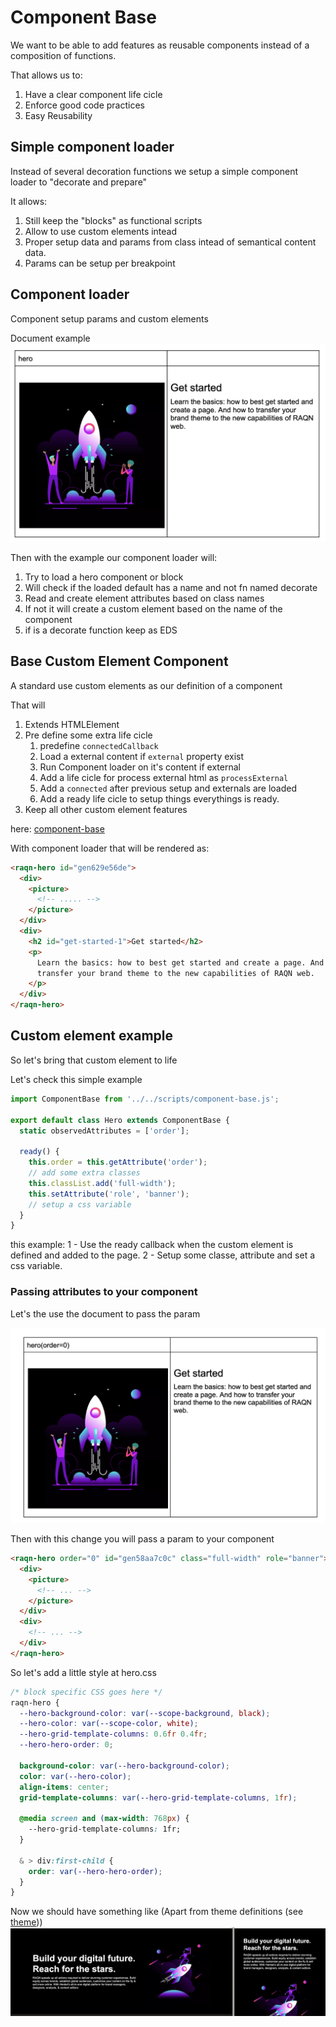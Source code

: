 # Component Base

We want to be able to add features as reusable components instead of a composition of functions.

That allows us to:

1. Have a clear component life cicle
2. Enforce good code practices
3. Easy Reusability

## Simple component loader

Instead of several decoration functions we setup a simple component loader to "decorate and prepare"

It allows:

1. Still keep the "blocks" as functional scripts
2. Allow to use custom elements intead
3. Proper setup data and params from class intead of semantical content data.
4. Params can be setup per breakpoint

## Component loader

Component setup params and custom elements

Document example
![Hero](../assets/hero-example.png)

Then with the example our component loader will:

1. Try to load a hero component or block
2. Will check if the loaded default has a name and not fn named decorate
3. Read and create element attributes based on class names
4. If not it will create a custom element based on the name of the component
5. if is a decorate function keep as EDS

## Base Custom Element Component

A standard use custom elements as our definition of a component

That will

1. Extends HTMLElement
2. Pre define some extra life cicle
   1. predefine `connectedCallback`
   2. Load a external content if `external` property exist
   3. Run Component loader on it's content if external
   4. Add a life cicle for process external html as `processExternal`
   5. Add a `connected` after previous setup and externals are loaded
   6. Add a ready life cicle to setup things everythings is ready.
3. Keep all other custom element features

here:
[component-base](../../scripts/component-base.js)

With component loader that will be rendered as:

```html
<raqn-hero id="gen629e56de">
  <div>
    <picture>
      <!-- ..... -->
    </picture>
  </div>
  <div>
    <h2 id="get-started-1">Get started</h2>
    <p>
      Learn the basics: how to best get started and create a page. And how to
      transfer your brand theme to the new capabilities of RAQN web.
    </p>
  </div>
</raqn-hero>
```

## Custom element example

So let's bring that custom element to life

Let's check this simple example

```javascript
import ComponentBase from '../../scripts/component-base.js';

export default class Hero extends ComponentBase {
  static observedAttributes = ['order'];

  ready() {
    this.order = this.getAttribute('order');
    // add some extra classes
    this.classList.add('full-width');
    this.setAttribute('role', 'banner');
    // setup a css variable
  }
}
```

this example:
1 - Use the ready callback when the custom element is defined and added to the page.
2 - Setup some classe, attribute and set a css variable.

### Passing attributes to your component

Let's the use the document to pass the param

![Order](../assets/hero-order-param-0.png)

Then with this change you will pass a param to your component

```html
<raqn-hero order="0" id="gen58aa7c0c" class="full-width" role="banner">
  <div>
    <picture>
      <!-- ... -->
    </picture>
  </div>
  <div>
    <!-- ... -->
  </div>
</raqn-hero>
```

So let's add a little style at hero.css

```css
/* block specific CSS goes here */
raqn-hero {
  --hero-background-color: var(--scope-background, black);
  --hero-color: var(--scope-color, white);
  --hero-grid-template-columns: 0.6fr 0.4fr;
  --hero-hero-order: 0;

  background-color: var(--hero-background-color);
  color: var(--hero-color);
  align-items: center;
  grid-template-columns: var(--hero-grid-template-columns, 1fr);

  @media screen and (max-width: 768px) {
    --hero-grid-template-columns: 1fr;
  }

  & > div:first-child {
    order: var(--hero-hero-order);
  }
}
```

Now we should have something like
(Apart from theme definitions (see [theme](theme.md)))
![Hero 1](../assets/hero.png)
